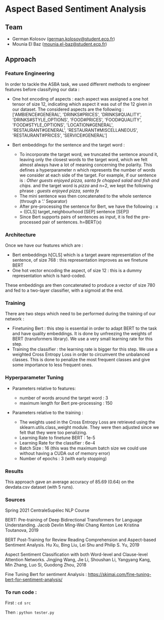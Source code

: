 # Aspect Based Sentiment Analysis

## Team

- German Kolosov (german.kolosov@student.ecp.fr)
- Mounia El Baz (mounia.el-baz@student.ecp.fr)


## Approach

### Feature Engineering
In order to tackle the ASBA task, we used different methods to engineer features before classifying our data : 
- One hot encoding of aspects : each aspect was assigned a one hot tensor of size 12, indicating which aspect it was out of the 12 given in our dataset. 
The considered aspects are the following : ['AMBIENCE#GENERAL', 'DRINKS#PRICES', 'DRINKS#QUALITY',
           'DRINKS#STYLE_OPTIONS', 'FOOD#PRICES', 'FOOD#QUALITY',
           'FOOD#STYLE_OPTIONS', 'LOCATION#GENERAL', 'RESTAURANT#GENERAL',
           'RESTAURANT#MISCELLANEOUS', 'RESTAURANT#PRICES', 'SERVICE#GENERAL']
           
- Bert embeddings for the sentence and the target word : 
    - To incorporate the target word, we truncated the sentence around it, leaving only the closest words to the target word, which we felt almost always have a lot of meaning concerning the polarity. This defines a hyperparameter n which represents the number of words we consider at each side of the target. For example, if our sentence is : _Other guests enjoyed pizza, santa fe chopped salad and fish and chips._ and the target word is _pizza_ and n=2, we kept the following phrase : _guests enjoyed pizza, santa fe_ 
    - The mini sentence was then concatenated to the whole sentence (through a ‘.’ Separator)
    - After pre-processing the sentence for Bert, we have the following : x = ([CLS] target_neighbourhood [SEP] sentence [SEP])
    - Since Bert supports pairs of sentences as input, it is fed the pre-processed pair of sentences. h=BERT(x)
    
### Architecture
Once we have our features which are : 
- Bert embeddings h[CLS] which is a target aware representation of the sentence, of size 768 : this representation improves as we finetune BERT
- One hot vector encoding the aspect, of size 12 : this is a dummy representation which is hard-coded.

These embeddings are then concatenated to produce a vector of size 780 and fed to a two-layer classifier, with a sigmoid at the end. 

### Training 
There are two steps which need to be performed during the training of our network : 
- Finetuning Bert : this step is essential in order to adapt BERT to the task and have quality embeddings. It is done by unfreezing the weights of BERT (transformers library). We use a very small learning rate for this step.
- Training the classifier : the learning rate is bigger for this step. We use a weighted Cross Entropy Loss in order to circumvent the unbalanced classes. This is done to penalize the most frequent classes and give some importance to less frequent ones. 

### Hyperparameter Tuning
- Parameters relative to features:
    - number of words around the target word : 3
    - maximum length for Bert pre-processing : 150

- Parameters relative to the training :
    - The weights used in the Cross Entropy Loss are retrieved using the sklearn.utils.class_weight module. They were then adjusted since we felt that they were too penalizing. 
    - Learning Rate to finetune BERT : 1e-5
    - Learning Rate for the classifier : 6e-4
    - Batch Size : 16 (this was the maximum batch size we could use without having a CUDA out of memory error)
    - Number of epochs : 3 (with early stopping)

### Results
This approach gave an average accuracy of 85.69 (0.64) on the devdata.csv dataset (with 5 runs). 

### Sources 
Spring 2021 CentraleSupélec NLP Course

BERT: Pre-training of Deep Bidirectional Transformers for Language Understanding. Jacob Devlin Ming-Wei Chang Kenton Lee Kristina Toutanova, 2019

BERT Post-Training for Review Reading Comprehension and Aspect-based Sentiment Analysis. Hu Xu, Bing Liu, Lei Shu and Philip S. Yu, 2019

Aspect Sentiment Classification with both Word-level and Clause-level Attention Networks. Jingjing Wang, Jie Li, Shoushan Li, Yangyang Kang, Min Zhang, Luo Si, Guodong Zhou, 2018

Fine Tuning Bert for sentiment Analysis : https://skimai.com/fine-tuning-bert-for-sentiment-analysis/

### To run code : 
First : `cd src` 

Then : `python tester.py`
